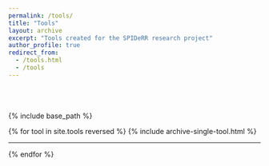 ```yaml
---
permalink: /tools/
title: "Tools"
layout: archive
excerpt: "Tools created for the SPIDeRR research project"
author_profile: true
redirect_from: 
  - /tools.html
  - /tools
---
```


{% include base_path %}

<style>
  div {
    max-height: 400px; 
    min-height: 200px
  }

  img {
    max-height: 200px;
    width: auto;
  }
</style>

{% for tool in site.tools reversed %} 
  {% include archive-single-tool.html %} 
  <hr>
{% endfor %}
